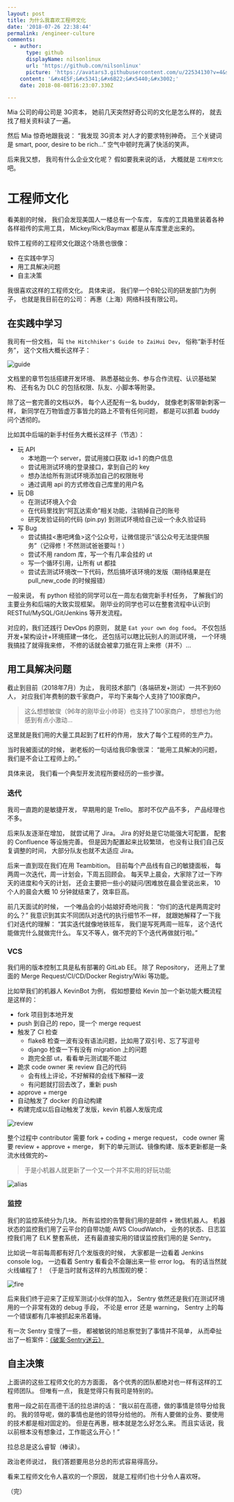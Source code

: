 ```yaml
---
layout: post
title: 为什么我喜欢工程师文化
date: '2018-07-26 22:38:44'
permalink: /engineer-culture
comments:
  - author:
      type: github
      displayName: nilsonlinux
      url: 'https://github.com/nilsonlinux'
      picture: 'https://avatars3.githubusercontent.com/u/22534130?v=4&s=73'
    content: '&#x4E5F;&#x5341;&#x6B22;&#x5440;&#x3002;'
    date: 2018-08-08T16:23:07.330Z

---
```


<!--MORE-->

Mia 公司的母公司是 3G资本，
她前几天突然好奇公司的文化是怎么样的，
就去找了相关资料读了一遍。

然后 Mia 惊奇地跟我说：
“我发现 3G资本 对人才的要求特别神奇。
三个关键词是 smart, poor, desire to be rich...”
空气中顿时充满了快活的笑声。

后来我又想，
我司有什么企业文化呢？
假如要我来说的话，
大概就是 `工程师文化` 吧。


# 工程师文化

看美剧的时候，
我们会发现美国人一楼总有一个车库，
车库的工具箱里装着各种各样祖传的实用工具，
Mickey/Rick/Baymax 都是从车库里走出来的。

软件工程师的工程师文化跟这个场景也很像：
- 在实践中学习
- 用工具解决问题
- 自主决策

我很喜欢这样的工程师文化。
具体来说，
我们举一个B轮公司的研发部门为例子，
也就是我目前在的公司：
再惠（上海）网络科技有限公司。


## 在实践中学习

我司有一份文档，
叫 `the Hitchhiker's Guide to ZaiHui Dev`，
俗称“新手村任务”，
这个文档大概长这样子：

![guide][guide]

文档里的章节包括搭建开发环境、
熟悉基础业务、参与合作流程、认识基础架构、
还有名为 DLC 的包括权限、队友、小脚本等附录。

除了这一套完善的文档以外，
每个人还配有一名 buddy，
就像老刺客带新刺客一样，
新同学在万物皆虚万事皆允的路上不管有任何问题，
都是可以抓着 buddy 问个透彻的。

比如其中后端的新手村任务大概长这样子（节选）：

- 玩 API
  - 本地跑一个 server，尝试用接口获取 id=1 的商户信息
  - 尝试用测试环境的登录接口，拿到自己的 key
  - 想办法给所有测试环境添加自己的权限账号
  - 通过调用 api 的方式修改自己库里的用户名
- 玩 DB
  - 在测试环境入个会
  - 在代码里找到“阿瓦达索命”相关功能，注销掉自己的账号
  - 研究发验证码的代码 (pin.py) 到测试环境给自己设一个永久验证码
- 写 Bug
  - 尝试搞挂<惠吧烤鱼>这个公众号，让微信提示“该公众号无法提供服务”（记得修！不然测试爸爸要叫！）
  - 尝试不用 random 库，写一个有几率会挂的 ut
  - 写一个循环引用，让所有 ut 都挂
  - 尝试去测试环境改一下代码，然后搞坏该环境的发版（期待结果是在 pull_new_code 的时候报错）

一般来说，
有 python 经验的同学可以在一周左右做完新手村任务，
了解我们的主要业务和后端的大致实现框架。
刚毕业的同学也可以在整套流程中认识到 RESTful/MySQL/Git/Jenkins 等开发流程。

对应的，我们还践行 DevOps 的原则，
就是 `Eat your own dog food`。
不仅包括开发+架构设计+环境搭建一体化，
还包括可以瞎比玩别人的测试环境，
一个环境我搞挂了就得我来修，
不修的话就会被拿刀抵在背上来修（并不）…

## 用工具解决问题

截止到目前（2018年7月）为止，
我司技术部门（各端研发+测试）一共不到60人，
对应我们年费制的数千家商户，
平均下来每个人支持了100家商户。

> 这么想想敏俊（96年的刚毕业小帅哥）也支持了100家商户，
> 想想也为他感到有点小激动…

这里就是我们用的大量工具起到了杠杆的作用，
放大了每个工程师的生产力。

当时我被面试的时候，
谢老板的一句话给我印象很深：
“能用工具解决的问题，
我们是不会让工程师上的。”

具体来说，
我们看一个典型开发流程所要经历的一些步骤。


### 迭代

我司一直跑的是敏捷开发，
早期用的是 Trello。
那时不仅产品不多，
产品经理也不多。

后来队友逐渐在增加，
就尝试用了 Jira。
Jira 的好处是它功能强大可配置，
配套的 Confluence 等设施完善。
但是因为配置起来比较繁琐，
也没有让我们自己反复调整的时间，
大部分队友也就不太适应 Jira。

后来一直到现在我们在用 Teambition。
目前每个产品线有自己的敏捷面板，
每两周一次迭代，周一计划会，下周五回顾会。
每天早上晨会，大家除了过一下昨天的进度和今天的计划，
还会主要把一些小的疑问/困难放在晨会里说出来，
10 个人的晨会大概 10 分钟就结束了，效率巨高。

前几天面试的时候，
一个唯品会的小姑娘好奇地问我：
“你们的迭代是两周定时的么？”
我意识到其实不同团队对迭代的执行细节不一样，
就跟她解释了一下我们对迭代的理解：
“其实迭代就像地铁班车，
我们是写死两周一班车，
这个迭代能做完什么就做完什么。
车又不等人，做不完的下个迭代再做就行啦。”


### VCS

我们用的版本控制工具是私有部署的 GitLab EE。
除了 Repository，
还用上了里面的 Merge Request/CI/CD/Docker Registry/Wiki 等功能。

比如举我们的机器人 KevinBot 为例，
假如想要给 Kevin 加一个新功能大概流程是这样的：

- fork 项目到本地开发
- push 到自己的 repo，提一个 merge request
- 触发了 CI 检查
  - flake8 检查一波有没有语法问题，比如用了双引号、忘了写逗号
  - django 检查一下有没有 migration 上的问题
  - 跑完全部 ut，看看单元测试能不能过
- 跪求 code owner 来 review 自己的代码
  - 会有线上评论，不好解释的会线下解释一波
  - 有问题就打回去改了，重新 push
- approve + merge
- 自动触发了 docker 的自动构建
- 构建完成以后自动触发了发版，kevin 机器人发版完成

![review][review]

整个过程中 contributor 需要 fork + coding + merge request，
code owner 需要 review + approve + merge，
剩下的单元测试、镜像构建、版本更新都是一条流水线做完的~

> 于是小机器人就更新了一个又一个并不实用的好玩功能

![alias][alias]


### 监控

我们的监控系统分为几块。
所有监控的告警我们用的是邮件 + 微信机器人。
机器状态的监控我们用了云平台的自带功能 AWS CloudWatch，
业务的状态、日志监控我们用了 ELK 整套系统，
还有最直接实用的错误监控我们用的是 Sentry。

比如说一年前每周都有好几个发版夜的时候，
大家都是一边看着 Jenkins console log，
一边看着 Sentry 看看会不会蹦出来一些 error log。
有的话当然就火线编程了！
（于是当时就有这样的九核围观的梗：

![fire][fire]

后来我们终于迎来了正规军测试小伙伴的加入，
Sentry 依然还是我们在测试环境用的一个非常有效的 debug 手段，
不论是 error 还是 warning，
Sentry 上的每一个错误都有几率被抓起来吊着锤。

有一次 Sentry 变慢了一些，
都被敏锐的旭总察觉到了事情并不简单，
从而牵扯出了一桩案件：[《破案·Sentry迷云》][sentry]


## 自主决策

上面讲的这些工程师文化的方方面面，
各个优秀的团队都绝对也一样有这样的工程师团队。
但唯有一点，
我是觉得只有我司是特别的。

套用一段之前在高德干活的拉总讲的话：
“我以前在高德，做的事情是领导分给我的。
我的领导呢，做的事情也是他的领导分给他的。
所有人要做的业务、要使用的技术都是相对固定的。
但是在再惠，根本就是怎么好怎么来。
而且实话说，我以前根本没有想象过，工作能这么开心！”

拉总总是这么睿智（棒读）。

政治老师说过，
我们答题要用总分总的形式容易得高分。

看来工程师文化令人喜欢的一个原因，
就是工程师们也十分令人喜欢呀。


（完）


[guide]: /assets/pics/engineer/guide.png
[review]: /assets/pics/engineer/review.png
[alias]: /assets/pics/engineer/alias.png
[fire]: /assets/pics/engineer/fire.jpg
[sentry]: /solve-a-sentry-case

